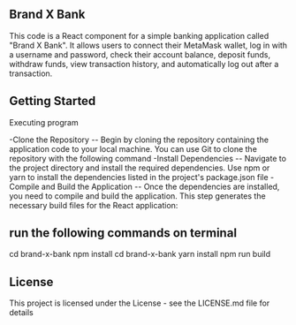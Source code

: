 ## Brand X Bank
This code is a React component for a simple banking application called "Brand X Bank". It allows users to connect their MetaMask wallet, log in with a username and password, check their account balance, deposit funds, withdraw funds, view transaction history, and automatically log out after a transaction.


## Getting Started
Executing program

-Clone the Repository -- Begin by cloning the repository containing the application code to your local machine. You can use Git to clone the repository with the following command
-Install Dependencies -- Navigate to the project directory and install the required dependencies. Use npm or yarn to install the dependencies listed in the project's package.json file
-Compile and Build the Application --  Once the dependencies are installed, you need to compile and build the application. This step generates the necessary build files for the React application:

## run the following commands on terminal
cd brand-x-bank
npm install
cd brand-x-bank
yarn install
npm run build


## License
This project is licensed under the License - see the LICENSE.md file for details